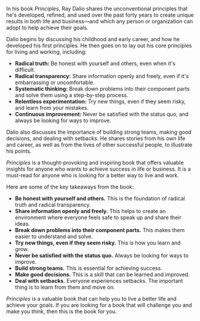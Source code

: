 In his book *Principles*, Ray Dalio shares the unconventional principles that he's developed, refined, and used over the past forty years to create unique results in both life and business—and which any person or organization can adopt to help achieve their goals.

Dalio begins by discussing his childhood and early career, and how he developed his first principles. He then goes on to lay out his core principles for living and working, including:

* **Radical truth:** Be honest with yourself and others, even when it's difficult.
* **Radical transparency:** Share information openly and freely, even if it's embarrassing or uncomfortable.
* **Systematic thinking:** Break down problems into their component parts and solve them using a step-by-step process.
* **Relentless experimentation:** Try new things, even if they seem risky, and learn from your mistakes.
* **Continuous improvement:** Never be satisfied with the status quo, and always be looking for ways to improve.

Dalio also discusses the importance of building strong teams, making good decisions, and dealing with setbacks. He shares stories from his own life and career, as well as from the lives of other successful people, to illustrate his points.

*Principles* is a thought-provoking and inspiring book that offers valuable insights for anyone who wants to achieve success in life or business. It is a must-read for anyone who is looking for a better way to live and work.

Here are some of the key takeaways from the book:

* **Be honest with yourself and others.** This is the foundation of radical truth and radical transparency.
* **Share information openly and freely.** This helps to create an environment where everyone feels safe to speak up and share their ideas.
* **Break down problems into their component parts.** This makes them easier to understand and solve.
* **Try new things, even if they seem risky.** This is how you learn and grow.
* **Never be satisfied with the status quo.** Always be looking for ways to improve.
* **Build strong teams.** This is essential for achieving success.
* **Make good decisions.** This is a skill that can be learned and improved.
* **Deal with setbacks.** Everyone experiences setbacks. The important thing is to learn from them and move on.

*Principles* is a valuable book that can help you to live a better life and achieve your goals. If you are looking for a book that will challenge you and make you think, then this is the book for you.

